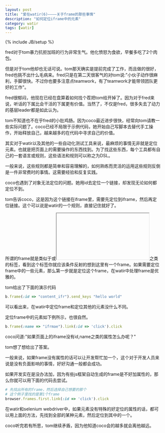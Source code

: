 ```yaml
---
layout: post
title: "爱在watir(6)————关于frame的那些事情"
description: "如何定位iframe中的元素"
category: watir
tags: [watir]
---
```

{% include JB/setup %}

fred对于tom暴力抗拒加班的行为非常生气。他化愤怒为食欲，早餐多吃了2个肉包。

但是对于tom他却也无话可说。tom那天确实是提前完成了工作，而且做的很好，fred也挑不出什么毛病来。fred只是在第二天很客气的对tom说:"小伙子动作很麻利，手脚很快。不过你也要多注意点teamwork，有了teamwork才能带领团队更好的工作"。

fred很郁闷，他现在已经在盘算着如何找个茬把tom给开掉了。因为对于fred来说，听话的下属比会干活的下属更有价值。当然了，不仅是fred，很多失去了动力的基层leader都是如此认为。

tom不知道也不在乎fred的小肚鸡肠。因为coco最近进步很快，经常向tom请教一些实际问题了。coco已经不局限于示例代码，她开始自己写脚本去替代手工操作，开始释放自己，越来越多的在代码中寻求自己的价值。

其实对于watir以及其他的一些自动化测试工具来说，最麻烦的事情无非就是定位元素。也就是把页面上的需要操作的东西找到。为了找这些东西，每个工具都有自己的一套语言或规则，这些语法和规则可以称之为DSL。

一般来说，这些规则都是简单和容易理解的，如何熟练而灵活的运用这些规则反倒是一件非常费时的事情。这需要经验和反复实践。

coco也遇到了对象无法定位的问题。她用id去定位一个链接，却发现无论如何都定位不到。

tom告诉coco，这是因为这个链接在iframe里，需要先定位到iframe，然后再定位链接。这个可以说是watir的一个规则，直接记住就好了。

所谓的frame就是类似于<frame></frame>或<iframe></iframe>之类的标签，看到这个标签你就应该条件反射的想到这里有一个frame。如果需要定位frame中的一些元素，那么第一步就是定位这个frame，在watir中处理frame是优雅的。

tom给出了下面的演示代码

```ruby
b.frame(:id => "content_ifr").send_keys "hello world"
```

可以看出来，在watir中定位frame和定位其他的元素没什么不同。

定位frame中的元素如下例所示，也很自然。

```ruby
b.frame(:name => "ifrmae").link(:id => 'click').click
```

coco问道:"如果页面上的iframe没有id,name之类的属性怎么办呢？"

tom想了想给出了答案。

一般来说，如果frame没有属性的话可以让开发帮忙加一个，这个对于开发人员来说是没有负面影响的事情，好好沟通一般都会成功。

如果开发实在是没办法加，因为有些js框架自动生成的frame是不好加属性的，那么你就可以用下面的代码去尝试。

```ruby
# 先找出所有的frame，然后选择自己想要的那个
# 这个例子里找的是第1个frame
browser.frames.first.link(:id => 'click').click
```

在watir和selenium webdriver中，如果元素没有特殊的好定位的属性的话，都可以用上面的方法，先找到全部的某种元素，然后定位到其中的一个。

coco听完若有所思，tom继续矛盾，因为他知道coco会的越多就会离他越远。



